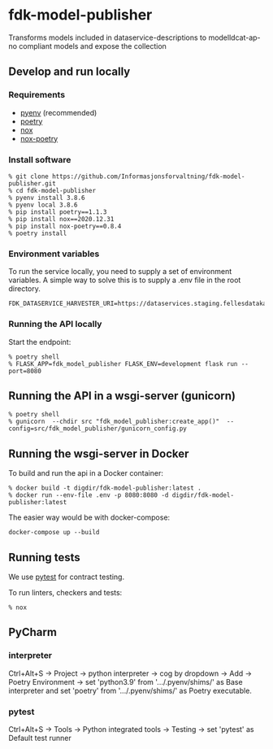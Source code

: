 # fdk-model-publisher

Transforms models included in dataservice-descriptions to modelldcat-ap-no compliant models and expose the collection

## Develop and run locally

### Requirements

- [pyenv](https://github.com/pyenv/pyenv) (recommended)
- [poetry](https://python-poetry.org/)
- [nox](https://nox.thea.codes/en/stable/)
- [nox-poetry](https://pypi.org/project/nox-poetry/)

### Install software

```Shell
% git clone https://github.com/Informasjonsforvaltning/fdk-model-publisher.git
% cd fdk-model-publisher
% pyenv install 3.8.6
% pyenv local 3.8.6
% pip install poetry==1.1.3
% pip install nox==2020.12.31
% pip install nox-poetry==0.8.4
% poetry install
```

### Environment variables

To run the service locally, you need to supply a set of environment variables. A simple way to solve this is to supply a .env file in the root directory.

```Shell
FDK_DATASERVICE_HARVESTER_URI=https://dataservices.staging.fellesdatakatalog.digdir.no
```

### Running the API locally

 Start the endpoint:

```Shell
% poetry shell
% FLASK_APP=fdk_model_publisher FLASK_ENV=development flask run --port=8080
```

## Running the API in a wsgi-server (gunicorn)

```Shell
% poetry shell
% gunicorn  --chdir src "fdk_model_publisher:create_app()"  --config=src/fdk_model_publisher/gunicorn_config.py
```

## Running the wsgi-server in Docker

To build and run the api in a Docker container:

```Shell
% docker build -t digdir/fdk-model-publisher:latest .
% docker run --env-file .env -p 8080:8080 -d digdir/fdk-model-publisher:latest
```

The easier way would be with docker-compose:

```Shell
docker-compose up --build
```

## Running tests

We use [pytest](https://docs.pytest.org/en/latest/) for contract testing.

To run linters, checkers and tests:

```Shell
% nox
```

## PyCharm

### interpreter

Ctrl+Alt+S -> Project -> python interpreter -> cog by dropdown -> Add -> Poetry Environment -> set 'python3.9' from '.../.pyenv/shims/' as Base interpreter and set 'poetry' from '.../.pyenv/shims/' as Poetry executable.

### pytest

Ctrl+Alt+S -> Tools -> Python integrated tools -> Testing -> set 'pytest' as Default test runner
